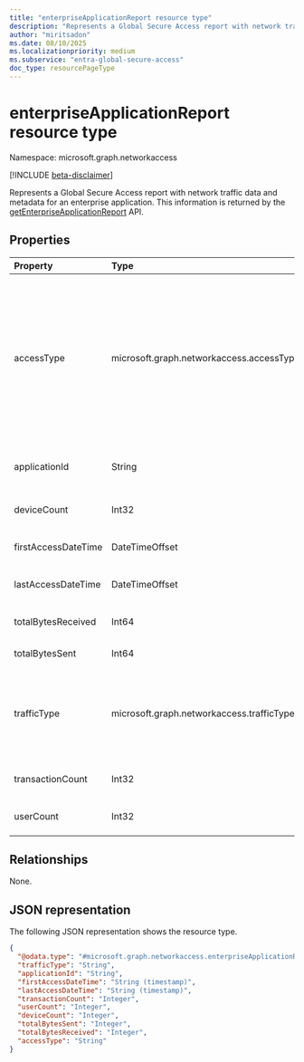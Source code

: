 ```yaml
---
title: "enterpriseApplicationReport resource type"
description: "Represents a Global Secure Access report with network traffic data and metadata for an enterprise application."
author: "miritsadon"
ms.date: 08/10/2025
ms.localizationpriority: medium
ms.subservice: "entra-global-secure-access"
doc_type: resourcePageType
---
```


# enterpriseApplicationReport resource type

Namespace: microsoft.graph.networkaccess

[!INCLUDE [beta-disclaimer](../../includes/beta-disclaimer.md)]

Represents a Global Secure Access report with network traffic data and metadata for an enterprise application. This information is returned by the [getEnterpriseApplicationReport](../api/networkaccess-reports-getenterpriseapplicationreport.md) API.


## Properties
|Property|Type|Description|
|:---|:---|:---|
|accessType|microsoft.graph.networkaccess.accessType|The type of accessed application. The possible values are: `quickAccess`, `privateAccess`, `unknownFutureValue`, `appAccess`. Use the `Prefer: include-unknown-enum-members` request header to get the following values from this [evolvable enum](/graph/best-practices-concept#handling-future-members-in-evolvable-enumerations): `appAccess`.|
|applicationId|String|The unique identifier for the enterprise application in Entra.|
|deviceCount|Int32|Number of devices that accessed this application.|
|firstAccessDateTime|DateTimeOffset|Timestamp of the first access to the application.|
|lastAccessDateTime|DateTimeOffset|Timestamp of the last access to the application.|
|totalBytesReceived|Int64|Total bytes received from the application.|
|totalBytesSent|Int64|Total bytes sent to the application.|
|trafficType|microsoft.graph.networkaccess.trafficType|The type of traffic. Options are: Internet, Private Access, M365. The possible values are: `internet`, `private`, `microsoft365`, `all`, `unknownFutureValue`.|
|transactionCount|Int32|Number of transactions to this application.|
|userCount|Int32|Number of users that accessed this application.|

## Relationships
None.

## JSON representation
The following JSON representation shows the resource type.
<!-- {
  "blockType": "resource",
  "@odata.type": "microsoft.graph.networkaccess.enterpriseApplicationReport"
}
-->
``` json
{
  "@odata.type": "#microsoft.graph.networkaccess.enterpriseApplicationReport",
  "trafficType": "String",
  "applicationId": "String",
  "firstAccessDateTime": "String (timestamp)",
  "lastAccessDateTime": "String (timestamp)",
  "transactionCount": "Integer",
  "userCount": "Integer",
  "deviceCount": "Integer",
  "totalBytesSent": "Integer",
  "totalBytesReceived": "Integer",
  "accessType": "String"
}
```

